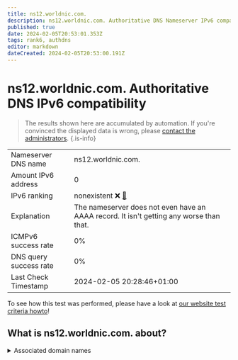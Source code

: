 ```yaml
---
title: ns12.worldnic.com.
description: ns12.worldnic.com. Authoritative DNS Nameserver IPv6 compatibility
published: true
date: 2024-02-05T20:53:01.353Z
tags: rank6, authdns
editor: markdown
dateCreated: 2024-02-05T20:53:00.191Z
---
```


# ns12.worldnic.com. Authoritative DNS IPv6 compatibility

> The results shown here are accumulated by automation. If you're convinced the displayed data is wrong, please [contact the administrators](/howto/chat). 
{.is-info}




|   |   |
| - | - |
| Nameserver DNS name | ns12.worldnic.com.
| Amount IPv6 address | 0
| IPv6 ranking | nonexistent :x: [🔗](/howto/ranking) |
| Explanation | The nameserver does not even have an AAAA record. It isn't getting any worse than that. |
| ICMPv6 success rate | 0%|
| DNS query success rate | 0% |
| Last Check Timestamp | 2024-02-05 20:28:46+01:00 |

To see how this test was performed, please have a look at [our website test criteria howto](/howto/testcriteria/authdns)!


## What is ns12.worldnic.com. about?






<details>
<summary>Associated domain names</summary>

www.regeneron.com

</details>
